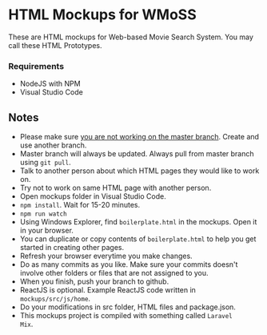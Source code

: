 # HTML Mockups for WMoSS
These are HTML mockups for Web-based Movie Search System. You may call these HTML Prototypes.

### Requirements
- NodeJS with NPM
- Visual Studio Code

## Notes
- Please make sure <u>you are not working on the master branch</u>. Create and use another branch.
- Master branch will always be updated. Always pull from master branch using <code>git pull</code>.
- Talk to another person about which HTML pages they would like to work on. 
- Try not to work on same HTML page with another person.
- Open mockups folder in Visual Studio Code.
- <code>npm install</code>. Wait for 15-20 minutes.
- <code>npm run watch</code>
- Using Windows Explorer, find <code>boilerplate.html</code> in the mockups. Open it in your browser.
- You can duplicate or copy contents of <code>boilerplate.html</code> to help you get started in creating other pages.
- Refresh your browser everytime you make changes.
- Do as many commits as you like. Make sure your commits doesn't involve other folders or files that are not assigned to you.
- When you finish, push your branch to github.
- ReactJS is optional. Example ReactJS code written in <code>mockups/src/js/home</code>.
- Do your modifications in src folder, HTML files and package.json.
- This mockups project is compiled with something called <code>Laravel Mix</code>.